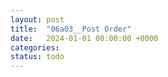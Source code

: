 ```yaml
---
layout: post
title:  "06a03__Post Order"
date:   2024-01-01 00:00:00 +0000
categories: 
status: todo
---
```



